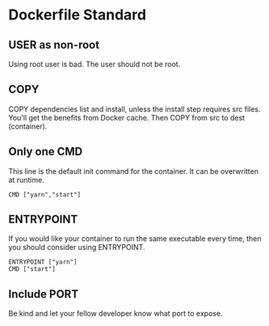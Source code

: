 # Dockerfile Standard

## USER as non-root
Using root user is bad. The user should not be root. 

## COPY
COPY dependencies list and install, unless the install step requires src files.
You'll get the benefits from Docker cache. Then COPY from src to dest (container).

## Only one CMD 
This line is the default init command for the container. It can be overwritten at runtime.

```
CMD ["yarn","start"]
```

## ENTRYPOINT
If you would like your container to run the same executable every time, then you should consider using ENTRYPOINT.

```
ENTRYPOINT ["yarn"]
CMD ["start"]
```

## Include PORT
Be kind and let your fellow developer know what port to expose.
